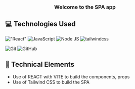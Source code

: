<h3 align="center">
Welcome to the SPA app
</h3>

## 💻 Technologies Used
!["React"](https://img.shields.io/badge/react-react-brightgreen?logo=react&logoColor=61DAFB&label=%20&labelColor=black&color=61DAFB)
![JavaScript](https://img.shields.io/badge/javascript-javascript-brightgreen?logo=javascript&logoColor=F7DF1E&label=%20&labelColor=black&color=F7DF1E)
![Node JS](https://img.shields.io/badge/nodedotjs-nodedotjs-brightgreen?logo=Node_JS&logoColor=339933&label=%20&labelColor=black&color=339933)
![tailwindcss](https://img.shields.io/badge/tailwindcss-tailwindcss-brightgreen?logo=Tailwind&logoColor=06B6D4&label=%20&labelColor=black&color=06B6D4)


![Git](https://img.shields.io/badge/git-git-brightgreen?logo=git&logoColor=F05032&label=%20&labelColor=black&color=F05032)
![GitHub](https://img.shields.io/badge/github-github-brightgreen?logo=github&logoColor=181717&label=%20&labelColor=black&color=181717)

## 💼 Technical Elements

- Use of REACT with VITE to build the components, props
- Use of Tailwind CSS to build the SPA
